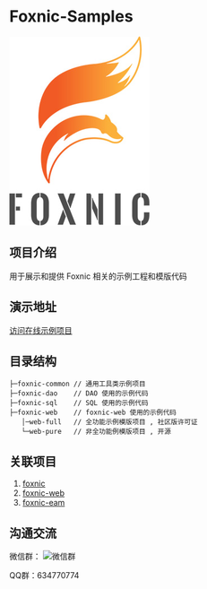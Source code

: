 # Foxnic-Samples

![Foxnic](foxnic-web/web-full/view/view-example/src/main/resources/static/images/foxnic-250.jpg)


## 项目介绍
用于展示和提供 Foxnic 相关的示例工程和模版代码

## 演示地址
[访问在线示例项目](http://eam-demo.rainbooow.com:26788/login.html)

## 目录结构

```
├─foxnic-common // 通用工具类示例项目
├─foxnic-dao    // DAO 使用的示例代码
├─foxnic-sql    // SQL 使用的示例代码
├─foxnic-web    // foxnic-web 使用的示例代码
   │─web-full   // 全功能示例模版项目 , 社区版许可证
   └─web-pure   // 非全功能例模版项目 , 开源

```

## 关联项目
1. [foxnic](https://gitee.com/LeeFJ/foxnic)
2. [foxnic-web](https://gitee.com/LeeFJ/foxnic-web)
3. [foxnic-eam](https://gitee.com/lank/eam)


## 沟通交流 

微信群：
![微信群](https://gitee.com/LeeFJ/foxnic-web/raw/master/view/view-console/src/main/resources/static/assets/images/wx.png)

QQ群：634770774